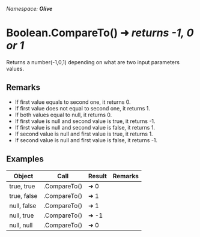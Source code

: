 *Namespace: **Olive***
# Boolean.CompareTo() ➜ *returns -1, 0 or 1*
Returns a number(-1,0,1) depending on what are two input parameters values.

## Remarks
- If first value equals to second one, it returns 0.
- If first value does not equal to second one, it returns 1.
- If both values equal to null, it returns 0.
- If first value is null and second value is true, it returns -1.
- If first value is null and second value is false, it returns 1.
- If second value is null and first value is true, it returns 1.
- If second value is null and first value is false, it returns -1.

## Examples

|Object|Call|Result|Remarks|
|---|---|---|---|
| true, true | .CompareTo()  | ➜ 0 | 
| true, false | .CompareTo()  | ➜ 1 | 
| null, false | .CompareTo()  | ➜ 1 | 
| null, true | .CompareTo()  | ➜ -1 | 
| null, null | .CompareTo()  | ➜ 0 | 
